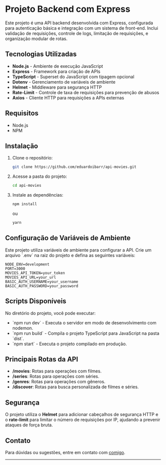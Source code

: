 # Projeto Backend com Express

Este projeto é uma API backend desenvolvida com Express, configurada para autenticação básica e integração com um sistema de front-end. Inclui validação de requisições, controle de logs, limitação de requisições, e organização modular de rotas.

## Tecnologias Utilizadas

- **Node.js** - Ambiente de execução JavaScript
- **Express** - Framework para criação de APIs
- **TypeScript** - Superset do JavaScript com tipagem opcional
- **Dotenv** - Gerenciamento de variáveis de ambiente
- **Helmet** - Middleware para segurança HTTP
- **Rate-Limit** - Controle de taxa de requisições para prevenção de abusos
- **Axios** - Cliente HTTP para requisições a APIs externas

## Requisitos

- Node.js
- NPM

## Instalação

1. Clone o repositório:

   ```bash
   git clone https://github.com/eduardoibarr/api-movies.git
   ```

2. Acesse a pasta do projeto:

   ```bash
   cd api-movies
   ```

3. Instale as dependências:
   ```bash
   npm install
   ```
   ou
   ```bash
   yarn
   ```

## Configuração de Variáveis de Ambiente

Este projeto utiliza variáveis de ambiente para configurar a API. Crie um arquivo \`.env\` na raiz do projeto e defina as seguintes variáveis:

```plaintext
NODE_ENV=development
PORT=3000
MOVIES_API_TOKEN=your_token
MOVIES_API_URL=your_url
BASIC_AUTH_USERNAME=your_username
BASIC_AUTH_PASSWORD=your_password
```

## Scripts Disponíveis

No diretório do projeto, você pode executar:

- \`npm run dev\` - Executa o servidor em modo de desenvolvimento com nodemon.
- \`npm run build\` - Compila o projeto TypeScript para JavaScript na pasta \`dist\`.
- \`npm start\` - Executa o projeto compilado em produção.

## Principais Rotas da API

- **/movies**: Rotas para operações com filmes.
- **/series**: Rotas para operações com séries.
- **/genres**: Rotas para operações com gêneros.
- **/discover**: Rotas para busca personalizada de filmes e séries.

## Segurança

O projeto utiliza o **Helmet** para adicionar cabeçalhos de segurança HTTP e o **rate-limit** para limitar o número de requisições por IP, ajudando a prevenir ataques de força bruta.

## Contato

Para dúvidas ou sugestões, entre em contato com [comigo](mailto:eduardoibarr56@gmail.com).

---
